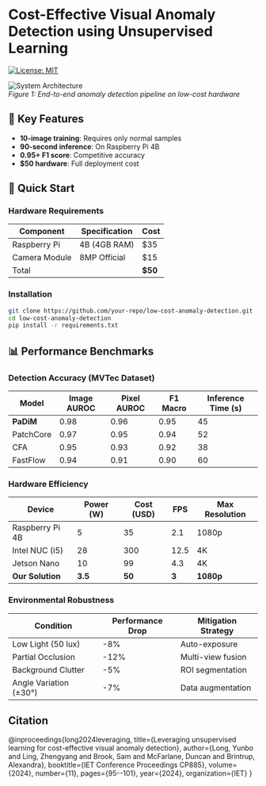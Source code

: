 # Cost-Effective Visual Anomaly Detection using Unsupervised Learning

[![License: MIT](https://img.shields.io/badge/License-MIT-yellow.svg)](https://opensource.org/licenses/MIT)

![System Architecture](work_flow.png)  
*Figure 1: End-to-end anomaly detection pipeline on low-cost hardware*

## 📌 Key Features
- **10-image training**: Requires only normal samples
- **90-second inference**: On Raspberry Pi 4B
- **0.95+ F1 score**: Competitive accuracy
- **$50 hardware**: Full deployment cost

## 🚀 Quick Start

### Hardware Requirements
| Component          | Specification       | Cost    |
|--------------------|--------------------|---------|
| Raspberry Pi       | 4B (4GB RAM)       | $35     |
| Camera Module      | 8MP Official       | $15     |
| Total              |                     | **$50** |

### Installation
```bash
git clone https://github.com/your-repo/low-cost-anomaly-detection.git
cd low-cost-anomaly-detection
pip install -r requirements.txt
```
## 📊 Performance Benchmarks

### Detection Accuracy (MVTec Dataset)
| Model       | Image AUROC | Pixel AUROC | F1 Macro | Inference Time (s) |
|-------------|------------|------------|----------|-------------------|
| **PaDiM**   | 0.98       | 0.96       | 0.95     | 45                |
| PatchCore   | 0.97       | 0.95       | 0.94     | 52                |
| CFA         | 0.95       | 0.93       | 0.92     | 38                |
| FastFlow    | 0.94       | 0.91       | 0.90     | 60                |

### Hardware Efficiency
| Device               | Power (W) | Cost (USD) | FPS  | Max Resolution |
|----------------------|----------|------------|------|----------------|
| Raspberry Pi 4B      | 5        | 35         | 2.1  | 1080p          |
| Intel NUC (i5)       | 28       | 300        | 12.5 | 4K             |
| Jetson Nano          | 10       | 99         | 4.3  | 4K             |
| **Our Solution**     | **3.5**  | **50**     | **3**| **1080p**      |

### Environmental Robustness
| Condition            | Performance Drop | Mitigation Strategy |
|----------------------|------------------|---------------------|
| Low Light (50 lux)   | -8%             | Auto-exposure       |
| Partial Occlusion    | -12%            | Multi-view fusion   |
| Background Clutter   | -5%             | ROI segmentation    |
| Angle Variation (±30°)| -7%            | Data augmentation   |

## Citation
@inproceedings{long2024leveraging,
  title={Leveraging unsupervised learning for cost-effective visual anomaly detection},
  author={Long, Yunbo and Ling, Zhengyang and Brook, Sam and McFarlane, Duncan and Brintrup, Alexandra},
  booktitle={IET Conference Proceedings CP885},
  volume={2024},
  number={11},
  pages={95--101},
  year={2024},
  organization={IET}
}
